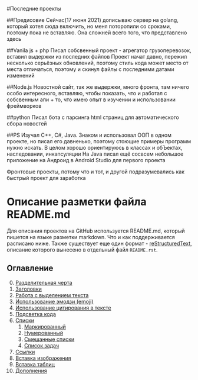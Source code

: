 #Последние проекты

##Предисовие
Cейчас(17 июня 2021) дописываю сервер на golang, который хотел сюда включить, но меня поторопили со сроками, поэтому пока не вставляю. Она сложней всего того, что представлено здесь

##Vanila js + php
Писал собсвенный проект - агрегатор грузоперевозок, вставил выдержки из последних файлов Проект начат давно, пережил несколько серьёзных обновлений, поэтому стиль кода может место от места отличаться, поэтому и скинул файлы с последними датами изменений

##Node.js
Новостной сайт, так же выдержки, много фронта, там ничего особо интересного, вставляю, чтобы показать, что и работал с собсвенным апи + то, что имею опыт в изучении и использовании фреймворков

##python
Писал бота с парсинга html страниц для автоматического сбора новостей

##PS
Изучал C++, С#, Java. Знаком и использовал ООП в одном проекте, но писал его давненько, поэтому стоющие примеры программ нужно искать. В целом хорошо ориентируюсь в классах и обЪектах, наследовании, инкапсуляции На Javа писал ещё сосвсем небольшое приложение на Андроид в Android Studio для первого проекта

Фронтовые проекты, потому что и тот, и другой подразумевались как быстрый проект для заработка


# Описание разметки файла README.md
Для описания проектов на GitHub используется README.md, который пишется на языке разметки markdown. Что и как поддерживается расписано ниже. Также существует еще один формат - [reStructuredText](https://github.com/GnuriaN/format-README/blob/master/README.rst), описание которого вынесено в отдельный файл `README.rst`.

## Оглавление

0. [Разделительная черта](#Разделительная-черта)
1. [Заголовки](#Заголовки)
2. [Работа с выделением текста](#Работа-с-выделением-текста)
3. [Использование эмодзи (emoji)](#Использование-эмодзи-emoji)
4. [Использование цитирования в тексте](#Использование-цитирования-в-тексте)
5. [Подсветка кода](#Подсветка-кода)
6. [Списки](#Списки)
    1. [Маркированный](#Маркированный)
    2. [Нумерованный](#Нумерованный)
    3. [Смешанные списки](#Смешанные-списки)
    4. [Список задач](#Список-задач)
7. [Ссылки](#Ссылки)
8. [Вставка изображения](#Вставка-изображения)
9. [Вставка таблиц](#Вставка-таблиц)
10. [Дополнения](https://github.com/GnuriaN/format-README/blob/master/Дополнения.md)
    
